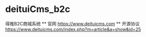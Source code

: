 # deituiCms_b2c
得推B2C商城系统
** 官网 https://www.deituicms.com 
** 开源协议 https://www.deituicms.com/index.php?m=article&a=show&id=25
